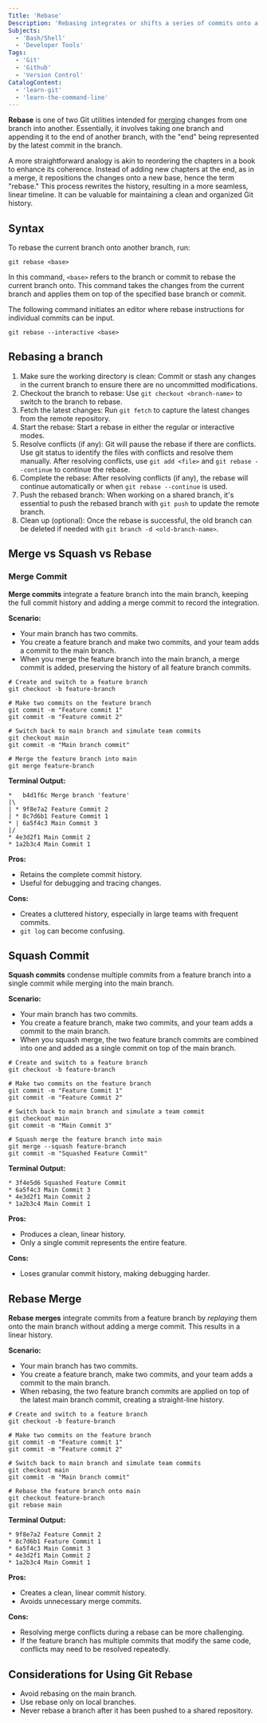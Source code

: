 ```yaml
---
Title: 'Rebase'
Description: 'Rebasing integrates or shifts a series of commits onto a fresh base commit.'
Subjects:
  - 'Bash/Shell'
  - 'Developer Tools'
Tags:
  - 'Git'
  - 'Github'
  - 'Version Control'
CatalogContent:
  - 'learn-git'
  - 'learn-the-command-line'
---
```


**Rebase** is one of two Git utilities intended for [merging](https://www.codecademy.com/resources/docs/git/merge) changes from one branch into another. Essentially, it involves taking one branch and appending it to the end of another branch, with the "end" being represented by the latest commit in the branch.

A more straightforward analogy is akin to reordering the chapters in a book to enhance its coherence. Instead of adding new chapters at the end, as in a merge, it repositions the changes onto a new base, hence the term "rebase." This process rewrites the history, resulting in a more seamless, linear timeline. It can be valuable for maintaining a clean and organized Git history.

## Syntax

To rebase the current branch onto another branch, run:

```shell
git rebase <base>
```

In this command, `<base>` refers to the branch or commit to rebase the current branch onto. This command takes the changes from the current branch and applies them on top of the specified base branch or commit.

The following command initiates an editor where rebase instructions for individual commits can be input.

```shell
git rebase --interactive <base>
```

## Rebasing a branch

1. Make sure the working directory is clean: Commit or stash any changes in the current branch to ensure there are no uncommitted modifications.
2. Checkout the branch to rebase: Use `git checkout <branch-name>` to switch to the branch to rebase.
3. Fetch the latest changes: Run `git fetch` to capture the latest changes from the remote repository.
4. Start the rebase: Start a rebase in either the regular or interactive modes.
5. Resolve conflicts (if any): Git will pause the rebase if there are conflicts. Use git status to identify the files with conflicts and resolve them manually. After resolving conflicts, use `git add <file>` and `git rebase --continue` to continue the rebase.
6. Complete the rebase: After resolving conflicts (if any), the rebase will continue automatically or when `git rebase --continue` is used.
7. Push the rebased branch: When working on a shared branch, it's essential to push the rebased branch with `git push` to update the remote branch.
8. Clean up (optional): Once the rebase is successful, the old branch can be deleted if needed with `git branch -d <old-branch-name>`.

## Merge vs Squash vs Rebase

### Merge Commit

**Merge commits** integrate a feature branch into the main branch, keeping the full commit history and adding a merge commit to record the integration.

**Scenario:**

- Your main branch has two commits.
- You create a feature branch and make two commits, and your team adds a commit to the main branch.
- When you merge the feature branch into the main branch, a merge commit is added, preserving the history of all feature branch commits.

```shell
# Create and switch to a feature branch
git checkout -b feature-branch

# Make two commits on the feature branch
git commit -m "Feature commit 1"
git commit -m "Feature commit 2"

# Switch back to main branch and simulate team commits
git checkout main
git commit -m "Main branch commit"

# Merge the feature branch into main
git merge feature-branch
```

**Terminal Output:**

```shell
*   b4d1f6c Merge branch 'feature'
|\
| * 9f8e7a2 Feature Commit 2
| * 8c7d6b1 Feature Commit 1
* | 6a5f4c3 Main Commit 3
|/
* 4e3d2f1 Main Commit 2
* 1a2b3c4 Main Commit 1
```

**Pros:**

- Retains the complete commit history.
- Useful for debugging and tracing changes.

**Cons:**

- Creates a cluttered history, especially in large teams with frequent commits.
- `git log` can become confusing.

## Squash Commit

**Squash commits** condense multiple commits from a feature branch into a single commit while merging into the main branch.

**Scenario:**

- Your main branch has two commits.
- You create a feature branch, make two commits, and your team adds a commit to the main branch.
- When you squash merge, the two feature branch commits are combined into one and added as a single commit on top of the main branch.

```shell
# Create and switch to a feature branch
git checkout -b feature-branch

# Make two commits on the feature branch
git commit -m "Feature Commit 1"
git commit -m "Feature Commit 2"

# Switch back to main branch and simulate a team commit
git checkout main
git commit -m "Main Commit 3"

# Squash merge the feature branch into main
git merge --squash feature-branch
git commit -m "Squashed Feature Commit"
```

**Terminal Output:**

```shell
* 3f4e5d6 Squashed Feature Commit
* 6a5f4c3 Main Commit 3
* 4e3d2f1 Main Commit 2
* 1a2b3c4 Main Commit 1
```

**Pros:**

- Produces a clean, linear history.
- Only a single commit represents the entire feature.

**Cons:**

- Loses granular commit history, making debugging harder.

## Rebase Merge

**Rebase merges** integrate commits from a feature branch by _replaying_ them onto the main branch without adding a merge commit. This results in a linear history.

**Scenario:**

- Your main branch has two commits.
- You create a feature branch, make two commits, and your team adds a commit to the main branch.
- When rebasing, the two feature branch commits are applied on top of the latest main branch commit, creating a straight-line history.

```shell
# Create and switch to a feature branch
git checkout -b feature-branch

# Make two commits on the feature branch
git commit -m "Feature commit 1"
git commit -m "Feature commit 2"

# Switch back to main branch and simulate team commits
git checkout main
git commit -m "Main branch commit"

# Rebase the feature branch onto main
git checkout feature-branch
git rebase main
```

**Terminal Output:**

```shell
* 9f8e7a2 Feature Commit 2
* 8c7d6b1 Feature Commit 1
* 6a5f4c3 Main Commit 3
* 4e3d2f1 Main Commit 2
* 1a2b3c4 Main Commit 1
```

**Pros:**

- Creates a clean, linear commit history.
- Avoids unnecessary merge commits.

**Cons:**

- Resolving merge conflicts during a rebase can be more challenging.
- If the feature branch has multiple commits that modify the same code, conflicts may need to be resolved repeatedly.

## Considerations for Using Git Rebase

- Avoid rebasing on the main branch.
- Use rebase only on local branches.
- Never rebase a branch after it has been pushed to a shared repository.
